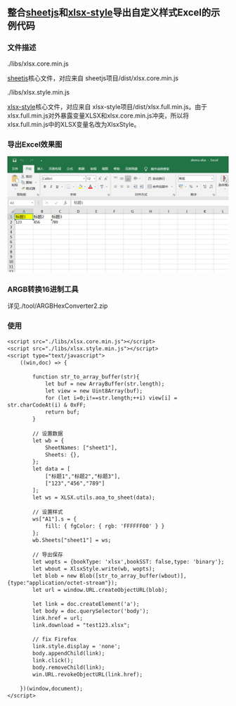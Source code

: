## 整合[sheetjs](https://github.com/SheetJS/js-xlsx)和[xlsx-style](https://github.com/protobi/js-xlsx)导出自定义样式Excel的示例代码

### 文件描述

 ./libs/xlsx.core.min.js

[sheetjs](https://github.com/SheetJS/js-xlsx)核心文件，对应来自 sheetjs项目/dist/xlsx.core.min.js

 ./libs/xlsx.style.min.js

[xlsx-style](https://github.com/protobi/js-xlsx)核心文件，对应来自 xlsx-style项目/dist/xlsx.full.min.js。由于xlsx.full.min.js对外暴露变量XLSX和xlsx.core.min.js冲突，所以将xlsx.full.min.js中的XLSX变量名改为XlsxStyle。

### 导出Excel效果图

![效果图](demo.png)

### ARGB转换16进制工具

详见./tool/ARGBHexConverter2.zip

### 使用

```
<script src="./libs/xlsx.core.min.js"></script>
<script src="./libs/xlsx.style.min.js"></script>
<script type="text/javascript">
    ((win,doc) => {

        function str_to_array_buffer(str){
            let buf = new ArrayBuffer(str.length);
            let view = new Uint8Array(buf);
            for (let i=0;i!==str.length;++i) view[i] = str.charCodeAt(i) & 0xFF;
            return buf;
        }

        // 设置数据
        let wb = {
            SheetNames: ["sheet1"],
            Sheets: {},
        };
        let data = [
            ["标题1","标题2","标题3"],
            ["123","456","789"]
        ];
        let ws = XLSX.utils.aoa_to_sheet(data);

        // 设置样式
        ws["A1"].s = {
            fill: { fgColor: { rgb: 'FFFFFF00' } }
        };
        wb.Sheets["sheet1"] = ws;

        // 导出保存
        let wopts = {bookType: 'xlsx',bookSST: false,type: 'binary'};
        let wbout = XlsxStyle.write(wb, wopts);
        let blob = new Blob([str_to_array_buffer(wbout)], {type:"application/octet-stream"});
        let url = window.URL.createObjectURL(blob);

        let link = doc.createElement('a');
        let body = doc.querySelector('body');
        link.href = url;
        link.download = "test123.xlsx";

        // fix Firefox
        link.style.display = 'none';
        body.appendChild(link);
        link.click();
        body.removeChild(link);
        win.URL.revokeObjectURL(link.href);

    })(window,document);
</script>
```

